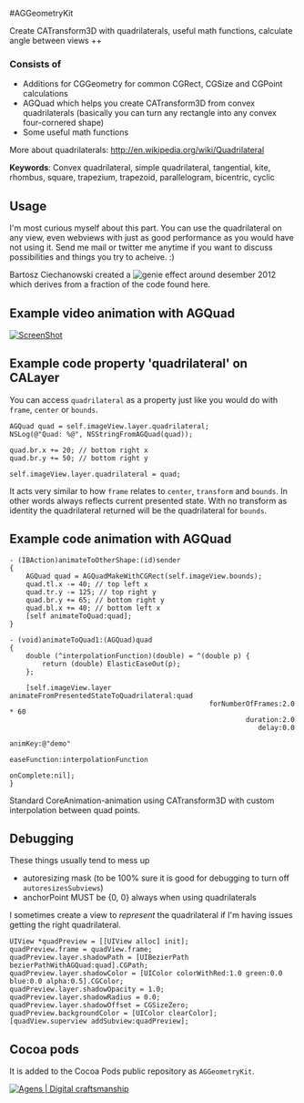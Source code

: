 #AGGeometryKit

Create CATransform3D with quadrilaterals, useful math functions, calculate angle between views ++

### Consists of

* Additions for CGGeometry for common CGRect, CGSize and CGPoint calculations
* AGQuad which helps you create CATransform3D from convex quadrilaterals (basically you can turn any rectangle into any convex four-cornered shape)
* Some useful math functions

More about quadrilaterals: http://en.wikipedia.org/wiki/Quadrilateral

**Keywords**: Convex quadrilateral, simple quadrilateral, tangential, kite, rhombus, square, trapezium, trapezoid, parallelogram, bicentric, cyclic


Usage
------

I'm most curious myself about this part. You can use the quadrilateral on any view, even webviews with just as good performance as you would have not using it. 
Send me mail or twitter me anytime if you want to discuss possibilities and things you try to acheive. :)

Bartosz Ciechanowski created a ![genie effect](https://github.com/Ciechan/BCGenieEffect/) around desember 2012 which derives from a fraction of the code found here.


Example video animation with AGQuad
------

[![ScreenShot](https://raw.github.com/hfossli/AGGeometryKit/master/DemoApplication/AGGeometryKit/screenshot_youtube_XuzLhqe10u0.png)](http://www.youtube.com/watch?v=XuzLhqe10u0)


Example code property 'quadrilateral' on CALayer
------

You can access `quadrilateral` as a property just like you would do with `frame`, `center` or `bounds`.

    AGQuad quad = self.imageView.layer.quadrilateral;
    NSLog(@"Quad: %@", NSStringFromAGQuad(quad));
    
    quad.br.x += 20; // bottom right x
    quad.br.y += 50; // bottom right y
    
    self.imageView.layer.quadrilateral = quad;
    
It acts very similar to how `frame` relates to `center`, `transform` and `bounds`. In other words always reflects current presented state. With no transform as identity the quadrilateral returned will be the quadrilateral for `bounds`.

Example code animation with AGQuad
------

```
- (IBAction)animateToOtherShape:(id)sender
{
    AGQuad quad = AGQuadMakeWithCGRect(self.imageView.bounds);
    quad.tl.x -= 40; // top left x
    quad.tr.y -= 125; // top right y
    quad.br.y += 65; // bottom right y
    quad.bl.x += 40; // bottom left x
    [self animateToQuad:quad];
}

- (void)animateToQuad1:(AGQuad)quad
{
    double (^interpolationFunction)(double) = ^(double p) {
        return (double) ElasticEaseOut(p);
    };

    [self.imageView.layer animateFromPresentedStateToQuadrilateral:quad
                                                 forNumberOfFrames:2.0 * 60
                                                          duration:2.0
                                                             delay:0.0
                                                           animKey:@"demo"
                                                      easeFunction:interpolationFunction
                                                        onComplete:nil];
}
```

Standard CoreAnimation-animation using CATransform3D with custom interpolation between quad points.


Debugging
------

These things usually tend to mess up
- autoresizing mask (to be 100% sure it is good for debugging to turn off `autoresizesSubviews`)
- anchorPoint MUST be {0, 0} always when using quadrilaterals

I sometimes create a view to *represent* the quadrilateral if I'm having issues getting the right quadrilateral.

    UIView *quadPreview = [[UIView alloc] init];
    quadPreview.frame = quadView.frame;
    quadPreview.layer.shadowPath = [UIBezierPath bezierPathWithAGQuad:quad].CGPath;
    quadPreview.layer.shadowColor = [UIColor colorWithRed:1.0 green:0.0 blue:0.0 alpha:0.5].CGColor;
    quadPreview.layer.shadowOpacity = 1.0;
    quadPreview.layer.shadowRadius = 0.0;
    quadPreview.layer.shadowOffset = CGSizeZero;
    quadPreview.backgroundColor = [UIColor clearColor];
    [quadView.superview addSubview:quadPreview];

Cocoa pods
-------
    
It is added to the Cocoa Pods public repository as `AGGeometryKit`.    

[![Agens | Digital craftsmanship](http://static.agens.no/images/agens_logo_w_slogan_avenir_small.png)](http://agens.no/)

